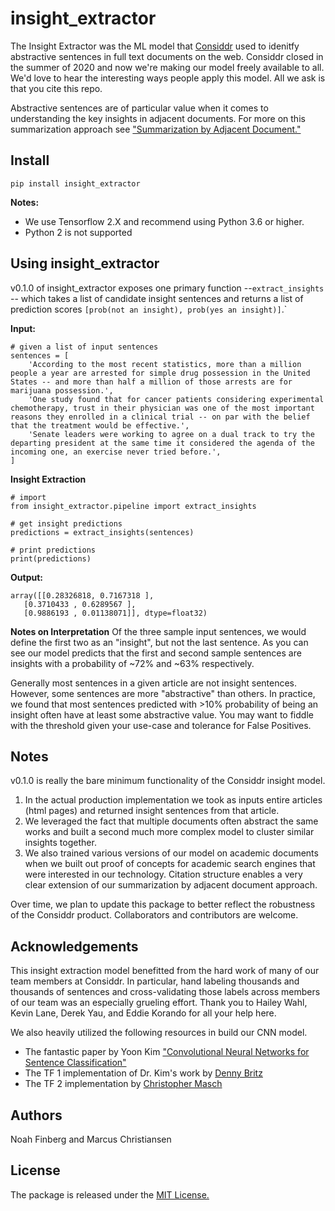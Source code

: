 # insight_extractor
The Insight Extractor was the ML model that [Considdr](https://medium.com/considdr-history) used to idenitfy abstractive sentences in full text documents on the web. Considdr closed in the summer of 2020 and now we're making our model freely available to all. We'd love to hear the interesting ways people apply this model. All we ask is that you cite this repo.

Abstractive sentences are of particular value when it comes to understanding the key insights in adjacent documents. For more on this summarization approach see ["Summarization by Adjacent Document."](https://medium.com/considdr-history)

## Install

    pip install insight_extractor

  **Notes:** 
  - We use Tensorflow 2.X and recommend using Python 3.6 or higher.
  - Python 2 is not supported

## Using insight_extractor

v0.1.0 of insight_extractor exposes one primary function --`extract_insights` -- which takes a list of candidate insight sentences and returns  a list of prediction scores `[prob(not an insight), prob(yes an insight)]`.`

**Input:**

    # given a list of input sentences
    sentences = [
	    'According to the most recent statistics, more than a million people a year are arrested for simple drug possession in the United States -- and more than half a million of those arrests are for marijuana possession.',
	    'One study found that for cancer patients considering experimental chemotherapy, trust in their physician was one of the most important reasons they enrolled in a clinical trial -- on par with the belief that the treatment would be effective.',
	    'Senate leaders were working to agree on a dual track to try the departing president at the same time it considered the agenda of the incoming one, an exercise never tried before.',
    ]

**Insight Extraction**
    
    # import
    from insight_extractor.pipeline import extract_insights
    
    # get insight predictions
    predictions = extract_insights(sentences)
    
    # print predictions
    print(predictions)

**Output:**

    array([[0.28326818, 0.7167318 ],
       [0.3710433 , 0.6289567 ],
       [0.9886193 , 0.01138071]], dtype=float32)

  **Notes on Interpretation**
  Of the three sample input sentences, we would define the first two as an "insight", but not the last sentence. As you can see our model predicts that the first and second sample sentences are insights with a probability of ~72% and ~63% respectively. 

Generally most sentences in a given article are not insight sentences. However, some sentences are more "abstractive" than others. In practice, we found that most sentences predicted with >10% probability of being an insight often have at least some abstractive value. You may want to fiddle with the threshold given your use-case and tolerance for False Positives. 

## Notes
v0.1.0 is really the bare minimum functionality of the Considdr insight model. 
1. In the actual production implementation we took as inputs entire articles (html pages) and returned insight sentences from that article.
2. We leveraged the fact that multiple documents often abstract the same works and built a second much more complex model to cluster similar insights together.
3.  We also trained various versions of our model on academic documents when we built out proof of concepts for academic search engines that were interested in our technology. Citation structure enables a very clear extension of our summarization by adjacent document approach.

Over time, we plan to update this package to better reflect the robustness of the Considdr product. Collaborators and contributors are welcome. 

## Acknowledgements
This insight extraction model benefitted from the hard work of many of our team members at Considdr. In particular, hand labeling thousands and thousands of sentences and cross-validating those labels across members of our team was an especially grueling effort. Thank you to Hailey Wahl, Kevin Lane, Derek Yau, and Eddie Korando for all your help here.

We also heavily utilized the following resources in build our CNN model.

- The fantastic paper by Yoon Kim ["Convolutional Neural Networks for Sentence Classification"](https://arxiv.org/abs/1408.5882)
- The TF 1 implementation of Dr. Kim's work by [Denny Britz](http://www.wildml.com/2015/12/implementing-a-cnn-for-text-classification-in-tensorflow/)
- The TF 2 implementation by [Christopher Masch](https://github.com/cmasch/cnn-text-classification)
  

## Authors

Noah Finberg and Marcus Christiansen

## License

The package is released under the [MIT License.](https://opensource.org/licenses/MIT)
